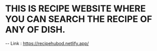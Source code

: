 # THIS IS RECIPE WEBSITE WHERE YOU CAN SEARCH THE RECIPE OF ANY OF DISH.

-- Link : https://recipehubod.netlify.app/
